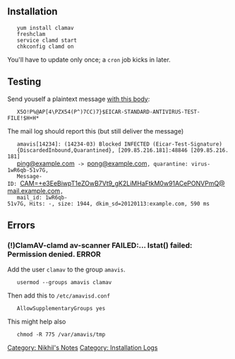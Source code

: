 Installation
------------

`   yum install clamav`  
`   freshclam`  
`   service clamd start`  
`   chkconfig clamd on`

You'll have to update only once; a `cron` job kicks in later.

Testing
-------

Send youself a plaintext message [with this
body](http://www.eicar.org/86-0-Intended-use.html):

`   X5O!P%@AP[4\PZX54(P^)7CC)7}$EICAR-STANDARD-ANTIVIRUS-TEST-FILE!$H+H*`

The mail log should report this (but still deliver the message)

`   amavis[14234]: (14234-03) Blocked INFECTED (Eicar-Test-Signature) `  
`   {DiscardedInbound,Quarantined}, [209.85.216.181]:48846 [209.85.216.181] `  
`   `<ping@example.com>` -> `<pong@example.com>`, quarantine: virus-1wR6qb-51v7G, `  
`   Message-ID: `<CAM=+e3EeBiwpT1eZOwB7Vt9_gK2LiMHaFtkM0w91ACePONVPmQ@mail.example.com>`, `  
`   mail_id: 1wR6qb-51v7G, Hits: -, size: 1944, dkim_sd=20120113:example.com, 590 ms`

Errors
------

### (!)ClamAV-clamd av-scanner FAILED:... lstat() failed: Permission denied. ERROR

Add the user `clamav` to the group `amavis`.

`   usermod --groups amavis clamav`

Then add this to `/etc/amavisd.conf`

`   AllowSupplementaryGroups yes`

This might help also

`   chmod -R 775 /var/amavis/tmp`

[Category: Nikhil's Notes](Category:_Nikhil's_Notes "wikilink")
[Category: Installation Logs](Category:_Installation_Logs "wikilink")

